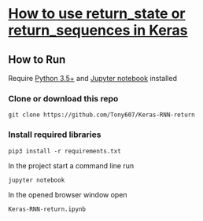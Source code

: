 # [How to use return_state or return_sequences in Keras](https://www.dlology.com/blog/how-to-use-return_state-or-return_sequences-in-keras/)


## How to Run
Require [Python 3.5+](https://www.python.org/ftp/python/3.6.4/python-3.6.4.exe) and [Jupyter notebook](https://jupyter.readthedocs.io/en/latest/install.html) installed
### Clone or download this repo
```
git clone https://github.com/Tony607/Keras-RNN-return
```
### Install required libraries
`pip3 install -r requirements.txt`


In the project start a command line run
```
jupyter notebook
```
In the opened browser window open
```
Keras-RNN-return.ipynb
```
